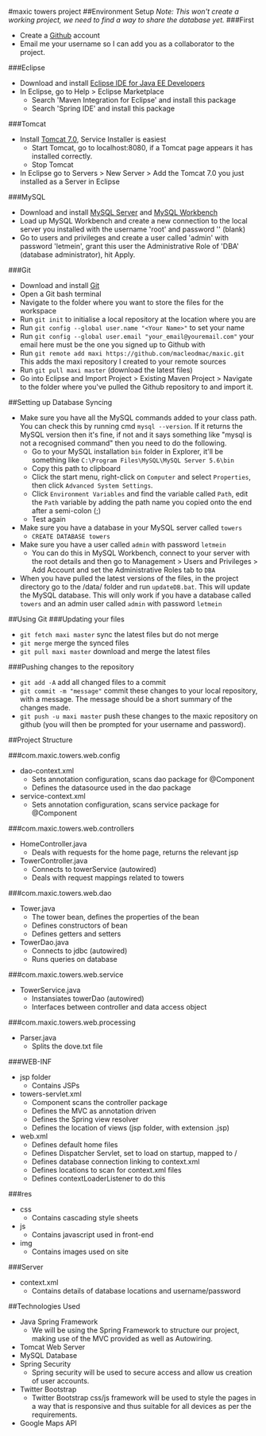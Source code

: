 #maxic towers project
##Environment Setup
*Note: This won't create a working project, we need to find a way to share the database yet.*
###First
* Create a [Github](https://github.com) account
* Email me your username so I can add you as a collaborator to the project.

###Eclipse
* Download and install [Eclipse IDE for Java EE Developers](https://eclipse.org/downloads/packages/release/Luna/SR1A)
* In Eclipse, go to Help > Eclipse Marketplace
  * Search 'Maven Integration for Eclipse' and install this package
  * Search 'Spring IDE' and install this package

###Tomcat
* Install [Tomcat 7.0](http://tomcat.apache.org/download-70.cgi), Service Installer is easiest
  * Start Tomcat, go to localhost:8080, if a Tomcat page appears it has installed correctly.
  * Stop Tomcat
* In Eclipse go to Servers > New Server > Add the Tomcat 7.0 you just installed as a Server in Eclipse

###MySQL
* Download and install [MySQL Server](http://dev.mysql.com/downloads/mysql/) and [MySQL Workbench](http://dev.mysql.com/downloads/workbench/)
* Load up MySQL Workbench and create a new connection to the local server you installed with the username 'root' and password '' (blank)
* Go to users and privileges and create a user called 'admin' with password 'letmein', grant this user the Administrative Role of 'DBA' (database administrator), hit Apply.

###Git
* Download and install [Git](http://git-scm.com/)
* Open a Git bash terminal
* Navigate to the folder where you want to store the files for the workspace
* Run `git init` to initialise a local repository at the location where you are
* Run `git config --global user.name "<Your Name>"` to set your name
* Run `git config --global user.email "your_email@youremail.com"` your email here must be the one you signed up to Github with
* Run `git remote add maxi https://github.com/macleodmac/maxic.git` This adds the maxi repository I created to your remote sources
* Run `git pull maxi master` (download the latest files)
* Go into Eclipse and Import Project > Existing Maven Project > Navigate to the folder where you've pulled the Github repository to and import it.

##Setting up Database Syncing
* Make sure you have all the MySQL commands added to your class path. You can check this by running cmd `mysql --version`. If it returns the MySQL version then it's fine, if not and it says something like "mysql is not a recognised command" then you need to do the following.
  * Go to your MySQL installation `bin` folder in Explorer, it'll be something like `C:\Program Files\MySQL\MySQL Server 5.6\bin`
  * Copy this path to clipboard
  * Click the start menu, right-click on `Computer` and select `Properties`, then click `Advanced System Settings`.
  * Click `Environment Variables` and find the variable called `Path`, edit the `Path` variable by adding the path name you copied onto the end after a semi-colon (;)
  * Test again
* Make sure you have a database in your MySQL server called `towers`
  * `CREATE DATABASE towers`
* Make sure you have a user called `admin` with password `letmein`
  * You can do this in MySQL Workbench, connect to your server with the root details and then go to Management > Users and Privileges > Add Account and set the Administrative Roles tab to `DBA`
* When you have pulled the latest versions of the files, in the project directory go to the /data/ folder and run `updateDB.bat`. This will update the MySQL database. This will only work if you have a database called `towers` and an admin user called `admin` with password `letmein`

##Using Git
###Updating your files
* `git fetch maxi master` sync the latest files but do not merge
* `git merge` merge the synced files
* `git pull maxi master` download and merge the latest files

###Pushing changes to the repository
* `git add -A` add all changed files to a commit
* `git commit -m "message"` commit these changes to your local repository, with a message. The message should be a short summary of the changes made.
* `git push -u maxi master` push these changes to the maxic repository on github (you will then be prompted for your username and password).

##Project Structure

###com.maxic.towers.web.config
* dao-context.xml
  * Sets annotation configuration, scans dao package for @Component
  * Defines the datasource used in the dao package
* service-context.xml
  * Sets annotation configuration, scans service package for @Component
  
###com.maxic.towers.web.controllers
* HomeController.java
  * Deals with requests for the home page, returns the relevant jsp
* TowerController.java
  * Connects to towerService (autowired)
  * Deals with request mappings related to towers

###com.maxic.towers.web.dao
* Tower.java
  * The tower bean, defines the properties of the bean
  * Defines constructors of bean
  * Defines getters and setters
* TowerDao.java
  * Connects to jdbc (autowired)
  * Runs queries on database

###com.maxic.towers.web.service
* TowerService.java
  * Instansiates towerDao (autowired)
  * Interfaces between controller and data access object

###com.maxic.towers.web.processing
* Parser.java
  * Splits the dove.txt file
  
###WEB-INF
* jsp folder
  * Contains JSPs
* towers-servlet.xml
  * Component scans the controller package
  * Defines the MVC as annotation driven
  * Defines the Spring view resolver
  * Defines the location of views (jsp folder, with extension .jsp)
* web.xml
  * Defines default home files
  * Defines Dispatcher Servlet, set to load on startup, mapped to /
  * Defines database connection linking to context.xml
  * Defines locations to scan for context.xml files
  * Defines contextLoaderListener to do this
  
###res
* css
  * Contains cascading style sheets
* js
  * Contains javascript used in front-end
* img
  * Contains images used on site
  
###Server
* context.xml
  * Contains details of database locations and username/password
  
##Technologies Used
* Java Spring Framework
  * We will be using the Spring Framework to structure our project, making use of the MVC provided as well as Autowiring.
* Tomcat Web Server
* MySQL Database
* Spring Security
  * Spring security will be used to secure access and allow us creation of user accounts.
* Twitter Bootstrap
  * Twitter Bootstrap css/js framework will be used to style the pages in a way that is responsive and thus suitable for all devices as per the requirements.
* Google Maps API




 



